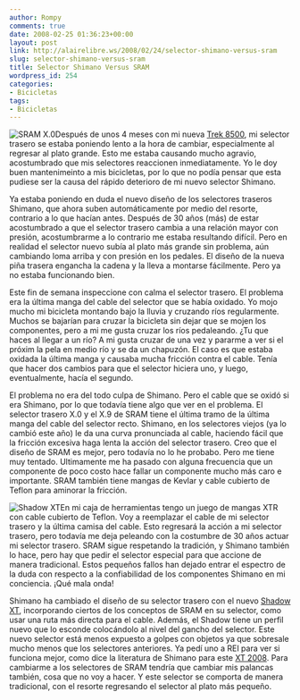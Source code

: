 ```yaml
---
author: Rompy
comments: true
date: 2008-02-25 01:36:23+00:00
layout: post
link: http://alairelibre.ws/2008/02/24/selector-shimano-versus-sram
slug: selector-shimano-versus-sram
title: Selector Shimano Versus SRAM
wordpress_id: 254
categories:
- Bicicletas
tags:
- Bicicletas
---
```


![SRAM X.0](/wp-content/uploads/sram-x.0.jpg)Después de unos 4 meses con mi nueva [Trek 8500](http://alairelibre.ws/2007/11/13/trek-8500/), mi selector trasero se estaba poniendo lento a la hora de cambiar, especialmente al regresar al plato grande. Esto me estaba causando mucho agravio, acostumbrado que mis selectores reaccionen inmediatamente. Yo le doy buen mantenimeinto a mis bicicletas, por lo que no podía pensar que esta pudiese ser la causa del rápido deterioro de mi nuevo selector Shimano.




Ya estaba poniendo en duda el nuevo diseño de los selectores traseros Shimano, que ahora suben automáticamente por medio del resorte, contrario a lo que hacían antes. Después de 30 años (más) de estar acostumbrado a que el selector trasero cambia a una relación mayor con presión, acostumbrarme a lo contrario me estaba resultando difícil. Pero en realidad el selector nuevo subía al plato más grande sin problema, aún cambiando loma arriba y con presión en los pedales. El diseño de la nueva piña trasera engancha la cadena y la lleva a montarse fácilmente. Pero ya no estaba funcionando bien.




Este fin de semana inspeccione con calma el selector trasero. El problema era la última manga del cable del selector que se había oxidado. Yo mojo mucho mi bicicleta montando bajo la lluvia y cruzando ríos regularmente. Muchos se bajarían para cruzar la bicicleta sin dejar que se mojen los componentes, pero a mi me gusta cruzar los ríos pedaleando. ¿Tu que haces al llegar a un río? A mi gusta cruzar de una vez y pararme a ver si el próxim la pela en medio río y se da un chapuzón. El caso es que estaba oxidada la última manga y causaba mucha fricción contra el cable. Tenía que hacer dos cambios para que el selector hiciera uno, y luego, eventualmente, hacía el segundo.




El problema no era del todo culpa de Shimano. Pero el cable que se oxidó si era Shimano, por lo que todavía tiene algo que ver en el problema. El selector trasero X.0 y el X.9 de SRAM tiene el última tramo de la última manga del cable del selector recto. Shimano, en los selectores viejos (ya lo cambió este año) le da una curva pronunciada al cable, haciendo fácil que la fricción excesiva haga lenta la acción del selector trasero. Creo que el diseño de SRAM es mejor, pero todavía no lo he probabo. Pero me tiene muy tentado. Ultimamente me ha pasado con alguna frecuencia que un componente de poco costo hace fallar un componente mucho más caro e importante. SRAM también tiene mangas de Kevlar y cable cubierto de Teflon para aminorar la fricción.




![Shadow XT](/wp-content/uploads/xt-shadow.jpg)En mi caja de herramientas tengo un juego de mangas XTR con cable cubierto de Teflon. Voy a reemplazar el cable de mi selector trasero y la última camisa del cable. Esto regresará la acción a mi selector trasero, pero todavía me deja peleando con la costumbre de 30 años actuar mi selector trasero. SRAM sigue respetando la tradición, y Shimano también lo hace, pero hay que pedir el selector especial para que accione de manera tradicional. Estos pequeños fallos han dejado entrar el espectro de la duda con respecto a la confiabilidad de los componentes Shimano en mi conciencia. ¡Qué mala onda!




Shimano ha cambiado el diseño de su selector trasero con el nuevo [Shadow XT](http://www.velonews.com/article/12153), incorporando ciertos de los conceptos de SRAM en su selector, como usar una ruta más directa para el cable. Además, el Shadow tiene un perfil nuevo que lo esconde colocándolo al nivel del gancho del selector. Este nuevo selector está menos expuesto a golpes con objetos ya que sobresale mucho menos que los selectores anteriores. Ya pedí uno a REI para ver si funciona mejor, como dice la literatura de Shimano para este [XT 2008](http://www.competitivecyclist.com/mountain-bikes/product-components/2008-shimano-xt-shadow-rear-derailleur-rd-m772-4294_457_TRUE.html). Para cambiarme a los selectores de SRAM tendría que cambiar mis palancas también, cosa que no voy a hacer. Y este selector se comporta de manera tradicional, con el resorte regresando el selector al plato más pequeño.
